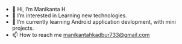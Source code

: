 - 👋 Hi, I’m Manikanta H
- 👀 I’m interested in Learning new technologies.
- 🌱 I’m currently learning Android application devlopment, with mini projects.
- 📫 How to reach me manikantahkadbur733@gmail.com

<!---
mani733/mani733 is a ✨ special ✨ repository because its `README.md` (this file) appears on your GitHub profile.
You can click the Preview link to take a look at your changes.
--->

